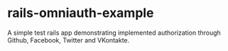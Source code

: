 # rails-omniauth-example
A simple test rails app demonstrating implemented authorization through Github, Facebook, Twitter and VKontakte.
